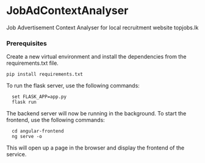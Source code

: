 # JobAdContextAnalyser
Job Advertisement Context Analyser for local recruitment website topjobs.lk

### Prerequisites
Create a new virtual environment and install the dependencies from the requirements.txt file.
```
pip install requirements.txt
```
To run the flask server, use the following commands:
```
  set FLASK_APP=app.py
  flask run
```
The backend server will now be running in the background. To start the frontend, use the following commands:
```
  cd angular-frontend
  ng serve -o
```
This will open up a page in the browser and display the frontend of the service.
